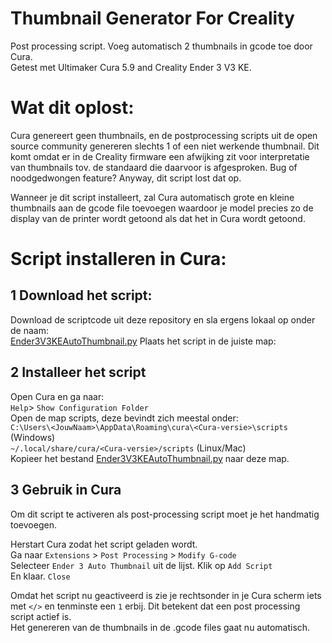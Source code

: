 # Thumbnail Generator For Creality
Post processing script.
Voeg automatisch 2 thumbnails in gcode toe door Cura.  
Getest met Ultimaker Cura 5.9 and Creality Ender 3 V3 KE.  

# Wat dit oplost:
Cura genereert geen thumbnails, en de postprocessing scripts uit de open source community genereren slechts 1 of een niet werkende thumbnail. 
Dit komt omdat er in de Creality firmware een afwijking zit voor interpretatie van thumbnails tov. de standaard die daarvoor is afgesproken. Bug of noodgedwongen feature? Anyway, dit script lost dat op.

Wanneer je dit script installeert, zal Cura automatisch grote en kleine thumbnails aan de gcode file toevoegen waardoor je model precies zo de display van de printer wordt getoond als dat het in Cura wordt getoond.
   
# Script installeren in Cura:
## 1 Download het script:
Download de scriptcode uit deze repository en sla ergens lokaal op onder de naam:  
[Ender3V3KEAutoThumbnail.py](Ender3V3KEAutoThumbnail.py)
Plaats het script in de juiste map:  

## 2 Installeer het script
Open Cura en ga naar:  
```Help```> ```Show Configuration Folder```  
Open de map scripts, deze bevindt zich meestal onder:  
```C:\Users\<JouwNaam>\AppData\Roaming\cura\<Cura-versie>\scripts``` (Windows)  
```~/.local/share/cura/<Cura-versie>/scripts``` (Linux/Mac)  
Kopieer het bestand [Ender3V3KEAutoThumbnail.py](Ender3V3KEAutoThumbnail.py) naar deze map.  

## 3 Gebruik in Cura
Om dit script te activeren als post-processing script moet je het handmatig toevoegen.

Herstart Cura zodat het script geladen wordt.   
Ga naar ```Extensions``` > ```Post Processing``` > ```Modify G-code```  
Selecteer ```Ender 3 Auto Thumbnail``` uit de lijst.
Klik op ```Add Script```      
En klaar. ```Close```

Omdat het script nu geactiveerd is zie je rechtsonder in je Cura scherm iets met ```</>``` en tenminste een ```1``` erbij. Dit betekent dat een post processing script actief is.   
Het genereren van de thumbnails in de .gcode files gaat nu automatisch. 
